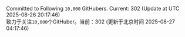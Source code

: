 Committed to Following `10,000` GitHubers. Current: <!-- FOLLOWING_COUNT -->302<!-- FOLLOWING_COUNT --> (Update at UTC <!-- LAST_UPDATED -->2025-08-26 20:17:46<!-- LAST_UPDATED -->)<br>
致力于关注`10,000`个GitHuber。当前：<!-- FOLLOWING_COUNT -->302<!-- FOLLOWING_COUNT --> (更新于北京时间 <!-- LAST_UPDATED_CST -->2025-08-27 04:17:46<!-- LAST_UPDATED_CST -->)
